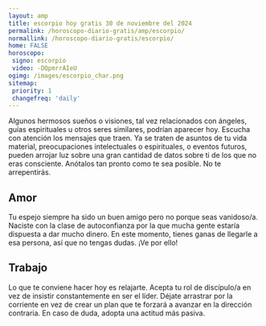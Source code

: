 ```yaml
---
layout: amp
title: escorpio hoy gratis 30 de noviembre del 2024 
permalink: /horoscopo-diario-gratis/amp/escorpio/
normallink: /horoscopo-diario-gratis/escorpio/
home: FALSE
horoscopo:
 signo: escorpio
 video: -DQpmrrAIeU
ogimg: /images/escorpio_char.png
sitemap:
 priority: 1
 changefreq: 'daily'
---
```



Algunos hermosos sueños o visiones, tal vez relacionados con ángeles, guías espirituales u otros seres similares, podrían aparecer hoy. Escucha con atención los mensajes que traen. Ya se traten de asuntos de tu vida material, preocupaciones intelectuales o espirituales, o eventos futuros, pueden arrojar luz sobre una gran cantidad de datos sobre ti de los que no eras consciente. Anótalos tan pronto como te sea posible. No te arrepentirás.

## Amor

Tu espejo siempre ha sido un buen amigo pero no porque seas vanidoso/a. Naciste con la clase de autoconfianza por la que mucha gente estaría dispuesta a dar mucho dinero. En este momento, tienes ganas de llegarle a esa persona, así que no tengas dudas. ¡Ve por ello!

## Trabajo

Lo que te conviene hacer hoy es relajarte. Acepta tu rol de discípulo/a en vez de insistir constantemente en ser el líder. Déjate arrastrar por la corriente en vez de crear un plan que te forzará a avanzar en la dirección contraria. En caso de duda, adopta una actitud más pasiva.